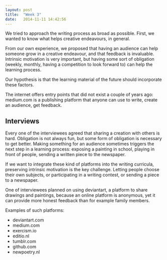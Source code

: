 ```yaml
---
layout: post
title:  "Week 3"
date:   2014-11-11 14:42:56
---
```


We tried to approach the writing process as broad as possible. First, we wanted
to know what helps creative endeavours, in general.

From our own experience, we proposed that having an audience can help someone
grow in a creative endeavour, and that feedback is invaluable. Intrinsic
motivation is very important, but having some sort of obligation (weekly,
monthly, having a competition to look forward to) can help the learning process.

Our hypothesis is that the learning material of the future should 
incorporate these factors.

The internet offers entry points that did not exist a couple of years ago:
medium.com is a publishing platform that anyone can use to write, create an
audience, get feedback.

## Interviews
Every one of the interviewees agreed that sharing a creation with others is
hard. Obligation is not always fun, but some form of obligation is necessary to
get better. Making something for an audience sometimes triggers the next step in
a learning process: exposing a painting in school, playing in front of people,
sending a written piece to the newspaper.

If we want to integrate these kind of platforms into the writing curricula,
preserving intrinsic motivation is the key challenge. Letting people choose
their own subjects, or participating in a writing contest, or sending a piece
to a newspaper.

One of interviewees planned on using deviantart, a platform to share drawings
and paintings, because an online platform is anonymous, yet it can provide
more honest feedback than for example family members.

Examples of such platforms: 

- deviantart.com
- medium.com
- exercism.io
- editio.nl
- tumblr.com
- github.com
- newpoetry.nl

